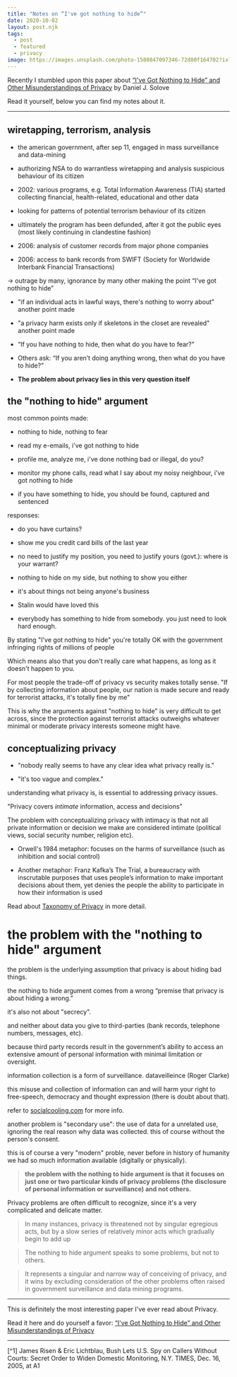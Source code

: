 ```yaml
---
title: "Notes on “I've got nothing to hide”"
date: 2020-10-02
layout: post.njk
tags:
  - post
  - featured
  - privacy
image: https://images.unsplash.com/photo-1580847097346-72d80f164702?ixlib=rb-1.2.1&ixid=eyJhcHBfaWQiOjEyMDd9&auto=format&fit=crop&w=600&q=80
---
```


Recently I stumbled upon this paper about [“I've Got Nothing to Hide” and Other Misunderstandings of Privacy](https://papers.ssrn.com/sol3/papers.cfm?abstract_id=998565) by Daniel J. Solove

Read it yourself, below you can find my notes about it.

---

## wiretapping, terrorism, analysis

- the american government, after sep 11, engaged in mass surveillance and data-mining

- authorizing NSA to do warrantless wiretapping and analysis suspicious behaviour of its citizen

- 2002: various programs, e.g. Total Information Awareness (TIA) started collecting financial, health-related, educational and other data

- looking for patterns of potential terrorism behaviour of its citizen

- ultimately the program has been defunded, after it got the public eyes (most likely continuing in clandestine fashion)

- 2006: analysis of customer records from major phone companies

- 2006: access to bank records from SWIFT (Society for Worldwide Interbank Financial Transactions)

-> outrage by many, ignorance by many other making the point “I’ve got nothing to hide”

- "if an individual acts in lawful ways, there's nothing to worry about" another point made

- "a privacy harm exists only if skeletons in the closet are revealed" another point made

- “If you have nothing to hide, then what do you have to fear?” 

- Others ask: “If you aren’t doing anything wrong, then what do you have to hide?”

- **The problem about privacy lies in this very question itself**

## the "nothing to hide" argument

most common points made:

- nothing to hide, nothing to fear

- read my e-emails, i've got nothing to hide

- profile me, analyze me, i've done nothing bad or illegal, do you?

- monitor my phone calls, read what I say about my noisy neighbour, i've got nothing to hide

- if you have something to hide, you should be found, captured and sentenced

responses:

- do you have curtains?

- show me you credit card bills of the last year

- no need to justify my position, you need to justify yours (govt.): where is your warrant?

- nothing to hide on my side, but nothing to show you either

- it's about things not being anyone's business

- Stalin would have loved this

- everybody has something to hide from somebody. you just need to look hard enough.

By stating "I've got nothing to hide" you're totally OK with the government infringing rights of millions of people

Which means also that you don't really care what happens, as long as it doesn't happen to you.

For most people the trade-off of privacy vs security makes totally sense. "If by collecting information about people, our nation is made secure and ready for terrorist attacks, it's totally fine by me"

This is why the arguments against "nothing to hide" is very difficult to get across, since the protection against terrorist attacks outweighs whatever minimal or moderate privacy interests someone might have.


## conceptualizing privacy

- "nobody really seems to have any clear idea what privacy really is."

- "it's too vague and complex."

understanding what privacy is, is essential to addressing privacy issues.

"Privacy covers *intimate* information, access and decisions"

The problem with conceptualizing privacy with intimacy is that not all private information or decision we make are considered intimate (political views, social security number, religion etc).

- Orwell's 1984 metaphor: focuses on the harms of surveillance (such as inhibition and social control)

- Another metaphor:  Franz Kafka’s The Trial, a bureaucracy with inscrutable purposes that uses people’s information to make important decisions about them, yet denies the people the ability to participate in how their information is used

Read about [Taxonomy of Privacy](https://teachprivacy.com/taxonomy-of-privacy/) in more detail. 


# the problem with the "nothing to hide" argument

the problem is the underlying assumption that privacy is about hiding bad things.

the nothing to hide argument comes from a wrong “premise that privacy is about hiding a wrong.”

it's also not about "secrecy".

and neither about data you give to third-parties (bank records, telephone numbers, messages, etc).

because third party records result in the government’s ability to access an extensive amount of personal information with minimal limitation or oversight.

information collection is a form of surveillance. dataveilleince (Roger Clarke)

this misuse and collection of information can and will harm your right to free-speech, democracy and thought expression (there is doubt about that).

refer to [socialcooling.com](https://www.socialcooling.com) for more info.

another problem is "secondary use": the use of data for a unrelated use, ignoring the real reason why data was collected. this of course without the person's consent.

this is of course a very "modern" proble, never before in history of humanity we had so much information available (digitally or physically).

> **the problem with the nothing to hide argument is that it focuses on just one or two particular kinds of privacy problems (the disclosure of personal information or surveillance) and not others.**

Privacy problems are often difficult to recognize, since it's a very complicated and delicate matter.

> In many instances, privacy is threatened not by singular egregious acts, but by a slow series of relatively minor acts which gradually begin to add up

> The nothing to hide argument speaks to some problems, but not to others. 

> It represents a singular and narrow way of conceiving of privacy, and it wins by excluding consideration of the other problems often raised in government surveillance and data mining programs.

---

This is definitely the most interesting paper I've ever read about Privacy.

Read it here and do yourself a favor: [“I've Got Nothing to Hide” and Other Misunderstandings of Privacy](https://papers.ssrn.com/sol3/papers.cfm?abstract_id=998565)

---

[^1] James Risen & Eric Lichtblau, Bush Lets U.S. Spy on Callers Without Courts: Secret Order to Widen Domestic Monitoring, N.Y. TIMES, Dec. 16, 2005, at A1